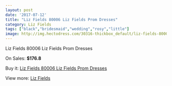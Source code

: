 ```yaml
---
layout: post
date: '2017-07-12'
title: "Liz Fields 80006 Liz Fields Prom Dresses"
category: Liz Fields
tags: ["black","bridesmaid","wedding","rosy","little"]
image: http://img.hectodress.com/30316-thickbox_default/liz-fields-80006-liz-fields-prom-dresses.jpg
---
```

Liz Fields 80006 Liz Fields Prom Dresses

On Sales: **$176.8**
<a href="https://www.hectodress.com/liz-fields/13941-liz-fields-80006-liz-fields-prom-dresses.html"><amp-img layout="responsive" width="600" height="600" src="//img.hectodress.com/30316-thickbox_default/liz-fields-80006-liz-fields-prom-dresses.jpg" alt="Liz Fields 80006 Liz Fields Prom Dresses 0" /></a>

Buy it: [Liz Fields 80006 Liz Fields Prom Dresses](https://www.hectodress.com/liz-fields/13941-liz-fields-80006-liz-fields-prom-dresses.html "Liz Fields 80006 Liz Fields Prom Dresses")

View more: [Liz Fields](https://www.hectodress.com/235-liz-fields "Liz Fields")